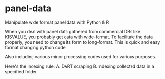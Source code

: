 # panel-data
Manipulate wide format panel data with Python &amp; R

When you deal with panel data gathered from commercial DBs like KISVALUE, you probably get data with wide-format. To facilitate the data properly, you need to change its form to long-format. This is quick and easy format changing python code.

Also including various minor processing codes used for various purposes.

Here's the indexing rule:
A. DART scraping
B. Indexing collected data in a specified folder
